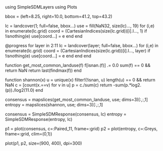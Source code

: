 using SimpleSDMLayers
using Plots

bbox = (left=8.25, right=10.0, bottom=41.2, top=43.2)

lc = landcover(1; full=false, bbox...)
use = fill(NaN32, size(lc)..., 19)
for (i,e) in enumerate(lc.grid)
    coord = (CartesianIndices(size(lc.grid))[i].I..., 1)
    if !isnothing(e)
        use[coord...] = e
    end
end

@progress for layer in 2:11
    lc = landcover(layer; full=false, bbox...)
    for (i,e) in enumerate(lc.grid)
        coord = (CartesianIndices(size(lc.grid))[i].I..., layer)
        if !isnothing(e)
            use[coord...] = e
        end
    end
end

function get_most_common_landuse(f)
    f[isnan.(f)] .= 0.0
    sum(f) == 0 && return NaN
    return last(findmax(f))
end

function shannon(x)
    u = unique(x)
    filter!(!isnan, u)
    length(u) == 0 && return NaN
    c = [count(x.==v) for v in u]
    p = c./sum(c)
    return -sum(p.*log2.(p))./log2(11.0)
end

consensus = mapslices(get_most_common_landuse, use; dims=3)[:,:,1]
entropy = mapslices(shannon, use; dims=3)[:,:,1]

consensus = SimpleSDMResponse(consensus, lc)
entropy = SimpleSDMResponse(entropy, lc)

p1 = plot(consensus, c=:Paired_11, frame=:grid)
p2 = plot(entropy, c=:Greys, frame=:grid, clim=(0,1))

plot(p1, p2, size=(900, 400), dpi=300)
